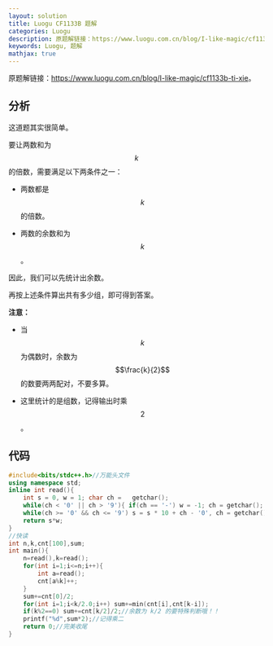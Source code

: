```yaml
---
layout: solution
title: Luogu CF1133B 题解
categories: Luogu
description: 原题解链接：https://www.luogu.com.cn/blog/I-like-magic/cf1133b-ti-xie
keywords: Luogu, 题解
mathjax: true
---
```


原题解链接：<https://www.luogu.com.cn/blog/I-like-magic/cf1133b-ti-xie>。

## 分析

这道题其实很简单。

要让两数和为 $$k$$ 的倍数，需要满足以下两条件之一：

- 两数都是 $$k$$ 的倍数。

- 两数的余数和为 $$k$$。

因此，我们可以先统计出余数。

再按上述条件算出共有多少组，即可得到答案。

**注意：**

- 当 $$k$$ 为偶数时，余数为 $$\frac{k}{2}$$ 的数要两两配对，不要多算。

- 这里统计的是组数，记得输出时乘 $$2$$。

## 代码

```cpp
#include<bits/stdc++.h>//万能头文件
using namespace std;
inline int read(){
	int s = 0, w = 1; char ch =   getchar();
	while(ch < '0' || ch > '9'){ if(ch == '-') w = -1; ch = getchar(); }
    while(ch >= '0' && ch <= '9') s = s * 10 + ch - '0', ch = getchar();
    return s*w;
}
//快读
int n,k,cnt[100],sum;
int main(){
	n=read(),k=read();
	for(int i=1;i<=n;i++){
		int a=read();
		cnt[a%k]++;
	}
	sum+=cnt[0]/2;
	for(int i=1;i<k/2.0;i++) sum+=min(cnt[i],cnt[k-i]);
	if(k%2==0) sum+=cnt[k/2]/2;//余数为 k/2 的要特殊判断哦！！
	printf("%d",sum*2);//记得乘二
	return 0;//完美收尾
}
```
